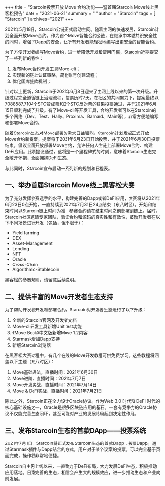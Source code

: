 +++
title = "Starcoin投票开放 Move 合约功能——暨首届Starcoin Move线上黑客松预告"
date = "2021-06-21"
summary = " "
author = "Starcoin"
tags = [
    "Starcoin"
]
archives="2021"
+++

2021年5月18日，Starcoin公链正式启动主网。随着主网的快速发展，Starcoin计划全面开放Move合约。作为首个Move智能合约公链，在继承中本聪共识安全性的同时，增强了Dapp的安全，让所有开发者能轻松地编写出更安全的智能合约。

为了方便开发者编写Move合约，进一步降低开发和使用门槛，Starcoin近期提交了一些列新的特性：

1. 发布Move合约开发工具Move-cli；
2. 实现新的链上认证策略，简化账号创建流程；
3. 优化国库提款机制；

针对以上更新，Starcoin于2021年6月8日迎来了主网上线以来的第一次升级。升级过程完全遵循链上治理流程，投票历时7天。在社区的共同努力下，提案最终以7088587.7104个STC赞成票和2个STC反对票的结果投票通过，并于2021年6月15日顺利完成了升级。有了Move-cli等开发工具，合约开发者可以在Starcoin的多个网络（Dev、Test、Hally、Proxima、Barnard、Main等），非常方便地编写和部署Move合约。

随着Starcoin生态对Move部署的需求日益强烈，Starcoin计划发起正式开放Move合约新提案。提案将于2021年6月23日开始投票，并于2021年6月30日投票结束，倡议全面开放部署Move合约，允许任何人往链上部署Move合约、构建DeFi应用。此项提议通过，这将是一个里程碑式的时刻，意味着Starcoin生态完全敞开怀抱，全面拥抱DeFi生态。

与此同时，Starcoin宣布启动一系列新的规划和日程表。

## 一、举办首届Starcoin Move线上黑客松大赛

为了充分发挥参赛选手的水平，构建完善的Dapp或者DeFi应用，大赛将从2021年6月23日0点开始，一直持续到2021年7月31日24点结束（东八时区）。开始和结束时间以Starcoin链上时间为准，参赛合约请在结束时间之前部署到链上。届时，Starcoin社区邀请专家团队，验证合约和源码的真实性和有效性，鼓励开发者在以下不同场景进行开发（包括，但不限于）：

* Yield farming
* DEX
* Asset-Management
* Lending
* NFT
* Oracle
* Cross-Chain
* Algorithmic-Stablecoin

黑客松的参赛规则，请留意后续说明。

## 二、提供丰富的Move开发者生态支持

为了帮助开发者开发和部署合约，Starcoin对开发者生态进行了以下升级：

1. 全新的Starcoin官网及开发者文档
2. Move-cli开发工具新增Unit test功能
3. 《Move Book》中文版新增Move 1.2内容
4. Starmask增加Dapp支持
5. 新版Starcoin浏览器

在黑客松大赛过程中，有几个在线的Move开发教程可供免费学习。这些教程将涵盖以下主题（东八时区）：

1. Move基础语法，直播时间：2021年6月30日
2. Move进阶，直播时间：2021年7月7日
3. Move开发实战，直播时间：2021年7月14日
4. Move & DeFi实战，直播时间：2021年7月21日

除此之外，Starcoin正在全力设计Oracle协议。作为Web 3.0 时代和 DeFi 时代的核心基础设施之一，Oracle是很多区块链应用的基石。一套有竞争力的Oracle协议不仅能完善生态闭环，甚至可能对产业的发展格局起到决定性作用。

## 三、发布Starcoin生态的首款DApp——投票系统

2021年7月1日，Starcoin将正式发布Starcoin生态的首款Dapp：投票Dapp。通过Starmask插件与Dapp结合的方式，用户对于某个议案的投票，可以完全基于页面完成，操作将非常地便捷。

Starcoin自主网上线以来，一直致力于DeFi布局，大力发展DeFi生态，积极推动应用落地。日臻完善的生态，相信会产生大的规模效应，进一步推动生态和产业向前发展。
